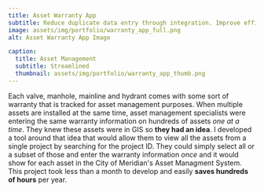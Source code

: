 ```yaml
---
title: Asset Warranty App
subtitle: Reduce duplicate data entry through integration. Improve efficiency.
image: assets/img/portfolio/warranty_app_full.png
alt: Asset Warranty App Image

caption:
  title: Asset Management
  subtitle: Streamlined
  thumbnail: assets/img/portfolio/warranty_app_thumb.png
---
```

Each valve, manhole, mainline and hydrant comes with some sort of warranty that is tracked for asset management purposes. When multiple assets are installed at the same time, asset management specialists were entering the same warranty information on hundreds of assets *one at a time*. They knew these assets were in GIS so **they had an idea**. I developed a tool around that idea that would allow them to view all the assets from a single project by searching for the project ID. They could simply select all or a subset of those and enter the warranty information _once_ and it would show for each asset in the City of Meridian's Asset Managment System. This project took less than a month to develop and easily **saves hundreds of hours** per year. 

<!-- {:.list-inline}
- Date: January 2017
- Client: City of Meridian
- Category: Reduce duplicate data entry through integration. -->

